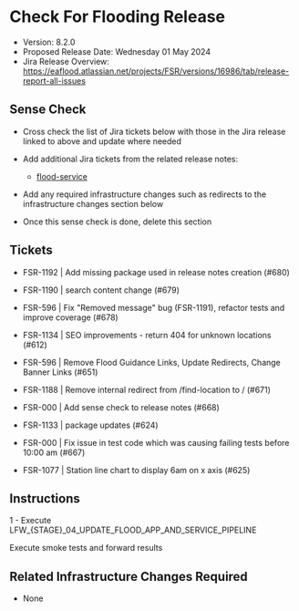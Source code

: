 # Check For Flooding Release

* Version: 8.2.0
* Proposed Release Date: Wednesday 01 May 2024
* Jira Release Overview: https://eaflood.atlassian.net/projects/FSR/versions/16986/tab/release-report-all-issues

## Sense Check

* Cross check the list of Jira tickets below with those in the Jira release linked to above and update where needed
* Add additional Jira tickets from the related release notes:
  * [flood-service](https://github.com/DEFRA/flood-service/blob/release/8.2.0/release-docs/CFF-8.2.0.md)

* Add any required infrastructure changes such as redirects to the infrastructure changes section below
* Once this sense check is done, delete this section

## Tickets


  
  * FSR-1192 | Add missing package used in release notes creation (#680)
  
  * FSR-1190 | search content change (#679)
  
  * FSR-596 | Fix &quot;Removed message&quot; bug (FSR-1191), refactor tests and improve coverage (#678)
  
  * FSR-1134 | SEO improvements - return 404 for unknown locations (#612)
  
  * FSR-596 | Remove Flood Guidance Links, Update Redirects, Change Banner Links (#651)
  
  * FSR-1188 | Remove internal redirect from /find-location to / (#671)
  
  * FSR-000 | Add sense check to release notes (#668)
  
  * FSR-1133 | package updates (#624)
  
  * FSR-000 | Fix issue in test code which was causing failing tests before 10:00 am (#667)
  
  * FSR-1077 | Station line chart to display 6am on x axis (#625)
  


## Instructions


  1 - Execute LFW_{STAGE}_04_UPDATE_FLOOD_APP_AND_SERVICE_PIPELINE


Execute smoke tests and forward results

## Related Infrastructure Changes Required

* None
